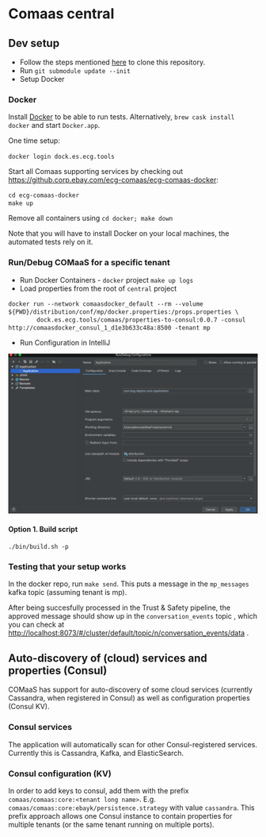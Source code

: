 # Comaas central

## Dev setup

* Follow the steps mentioned [here](https://github.corp.ebay.com/ecg-comaas/central/wiki#set-up-code-review) to clone this repository.
* Run `git submodule update --init`
* Setup Docker

### Docker

Install [Docker](https://docs.docker.com/engine/installation/mac/) to be able to run tests. Alternatively, `brew cask install docker` and start `Docker.app`.

One time setup:

`docker login dock.es.ecg.tools`

Start all Comaas supporting services by checking out https://github.corp.ebay.com/ecg-comaas/ecg-comaas-docker:
```
cd ecg-comaas-docker
make up
```
Remove all containers using `cd docker; make down`

Note that you will have to install Docker on your local machines, the automated tests rely on it.

### Run/Debug COMaaS for a specific tenant

- Run Docker Containers - `docker` project `make up logs`
- Load properties from the root of `central` project

```
docker run --network comaasdocker_default --rm --volume ${PWD}/distribution/conf/mp/docker.properties:/props.properties \
        dock.es.ecg.tools/comaas/properties-to-consul:0.0.7 -consul http://comaasdocker_consul_1_d1e3b633c48a:8500 -tenant mp
```

- Run Configuration in IntelliJ

![local_development](etc/local_dev.png)

#### Option 1. Build script

```
./bin/build.sh -p
```

### Testing that your setup works

In the docker repo, run `make send`. This puts a message in the `mp_messages`  kafka topic (assuming tenant is mp). 

After being succesfully processed in the Trust & Safety pipeline, the approved message should show up in the `conversation_events`  topic , which you can check at [http://localhost:8073/#/cluster/default/topic/n/conversation_events/data](http://localhost:8073/#/cluster/default/topic/n/conversation_events/data) . 

## Auto-discovery of (cloud) services and properties (Consul)
COMaaS has support for auto-discovery of some cloud services (currently Cassandra, when registered in Consul) as well as configuration properties (Consul KV).

### Consul services
The application will automatically scan for other Consul-registered services. Currently this is Cassandra, Kafka, and ElasticSearch.

### Consul configuration (KV)
In order to add keys to consul, add them with the prefix `comaas/comaas:core:<tenant long name>`. E.g. `comaas/comaas:core:ebayk/persistence.strategy` with value `cassandra`. This prefix approach allows one Consul instance to contain properties for multiple tenants (or the same tenant running on multiple ports).
